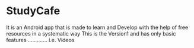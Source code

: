 # StudyCafe
It is an Android app that is made to learn and Develop with the help of free resources in a systematic way 
This is the Version1 and has only basic features ............. i.e. Videos
